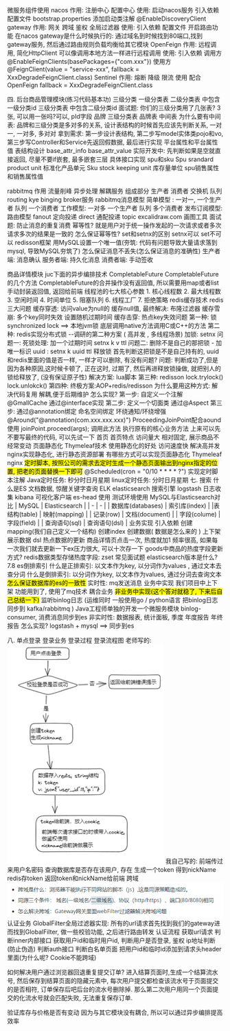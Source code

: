 微服务组件使用
nacos
	作用: 
		注册中心
		配置中心
	使用: 
		启动nacos服务
		引入依赖
		配置文件 bootstrap.properties
		添加启动类注解 @EnableDiscoveryClient
gateway
	作用:
		网关 跨域 鉴权 全局过滤器
	使用: 
		引入依赖
		配置文件 开启路由功能 在nacos
	gateway是什么时候执行的:
		通过域名到时候找到80端口,找到gateway服务, 然后通过路由规则负载均衡给其它模块
OpenFeign
	作用: 
		远程调用, 简化HttpClient 可以像调用本地方法一样进行远程调用
	使用:
		引入依赖
		调用方
			@EnableFeignClients(basePackages={"com.xxx"})
		使用方
			@FeignClient(value = "service-xxx", fallback = XxxDegradeFeignClient.class)
Sentinel
	作用: 
		熔断 降级 限流
	使用
		配合OpenFeign
		fallback = XxxDegradeFeignClient.class


四. 后台商品管理模块(练习代码基本功)
三级分类
	一级分类表
	二级分类表 中包含一级分类id
	三级分类表 中包含二级分类id
	面试题: 你们的三级分类用了几张表? 3张, 可以用一张吗?可以, pId字段
品牌
	三级分类表
	品牌表
	中间表 为什么要有中间表: 品牌和三级分类是多对多的关系, 设计表结构的时候首先应该先判断关系, 一对一, 一对多, 多对对
	拿到需求: 
		第一步设计表结构, 
		第二步写model实体类pojo和vo, 
		第三步写Controller和Service先返回假数据, 最后进行实现
平台属性和平台属性值
	表结构设计
		base_attr_info
		base_attr_value
		实际开发中: 先判断如果是空就直接返回, 尽量不要if嵌套, 最多嵌套三层
	具体接口实现
spu和sku
	Spu srandard product unit  标准化产品单元
	Sku stock keeping unit 库存量单位
spu销售属性和销售属性值

rabbitmq
	作用
		流量削峰
		异步处理
		解耦服务
	组成部分
		生产者
		消费者
		交换机
		队列
		routing kye
		binging
		broker服务
	rabbitmq消息模型
		简单模型 : 一对一, 一个生产者 队列 一个消费者
		工作模型: 一对多 一个生产者 队列 多个消费者
		发布订阅模型: 
			路由模型 fanout
			定向投递 direct
			通配投递 topic
				excalidraw.com 画图工具
面试题: 
	防止消息的重复消费
		幂等性? 就是用户对于统一操作发起的一次请求或者多次请求多次的结果是一致的
		怎么保证幂等性?
			set和setnx的区别
			setnx可以
			set不可以
			redisson框架
			用MySQL设置一个唯一值(夯筑: 代码有问题导致大量请求落到mysql, 导致MySQL夯筑了)
		怎么保证消息不丢失(怎么保证消息的准确性)
			生产者端:
				消息确认
			服务者端: 
				持久化消息
			消费者端: 
				手动签收
			
商品详情模块
	juc下面的异步编排技术 CompletableFuture
	CompletableFuture的几个方法
	CompletableFuture的合并操作没有返回值, 所以需要用map或者list手动封装返回值, 返回给前端
	线程池的七大核心参数
		1. 核心线程数
		2. 最大线程数
		3. 空闲时间
		4. 时间单位
		5. 阻塞队列
		6. 线程工厂
		7. 拒绝策略
redis缓存技术
	redis三大问题
		缓存穿透: 访问value为null的
			缓存null值, 最终解决: 布隆过滤器
		缓存雪崩: 多个key同时失效
			设置随机过期时间
		缓存击穿: 热点key失效问题
			第一种: 锁
				synchronized lock ==> 本地jvm锁 底层调用native方法调用C或C++的方法
			第二种: redis实现分布式锁 --调研的第二种方案 ( 高并发 , 多线程场景)
				加锁: setnx 
					问题一: 死锁处理: 加一个过期时间 setnx  k  v  ttl 
					问题二: 删除不是自己的那把锁 - 加唯一标识 uuid : setnx  k  uuid  ttl 
				释放锁
					首先判断这把锁是不是自己持有的, uuid 和redis里面的值是否一样, 一样才可以删除, 有没有问题? 
						问题: 判断成功了,但是因为各种原因,这时候卡顿了, 正在这时, 过期了, 然后再进释放锁操做, 就把别人的锁给释放了, (没有保证原子性)
						解决方案: lua脚本
			第三种: redisson
				lock.trylock()
				lock.unlokck()
			第四种: 终极方案:AOP+redis/redisson
				为什么要用这种方式: 
					解决代码复用
					解耦,便于后期维护
				怎么实现?
					第一步: 自定义一个注解 @GmallCache 通过@interface实现
					第二步: 定义一个切面类 通过@Aspect
					第三步: 通过@annotation绑定 
						命名空间绑定 
					环绕通知/环绕增强@Around("@annotation(com.xxx.xxx.xxx)")
					ProceedingJoinPoint配合aound使用
					joinPoint.proceed(args); 调用此方法 执行原有的核心业务方法
					上来可以先不要写最终的代码, 可以先试一下
		首页
			首页特点
				访问量大
				相对固定, 展示商品不经常变动
			页面静态化
			Thymeleaf技术
			使用静态化的好处
				访问速度快
				解决高并发 nginx实现静态化, 进行静态资源部署
				有哪些方式可以实现页面静态化
					Thymeleaf
					nginx
					<mark>定时脚本, 按照公司的需求去定时生成一个静态页面输出到nginx指定的位置, 把老的页面替换一下即可</mark>
			@Scheduled(cron = "0/10 * * * * ?") 实现定时脚本注解 
			Java定时任务: 秒分时日月星期
			linux定时任务: 分时日月星期
	七. 搜索
		什么是ES 
			文档数据, 惊醒关键字查询
			ELK 
				elasticsearch 搜索引擎
				logstash 日志收集
				kibana 可视化客户端
			es-head 使用 测试环境使用
		MySQL与Elasticsearch对比
| MySQL | Elasticsearch |
| - | - | 
| 数据库(databases)   |   索引库(index) |
|表结构(table)     |      映射(mapping) |
| 记录(row)        |       文档(document) |
| 字段(colume)      |      字段(field) |
| 查询语句(sql)      |      查询语句(dsl) |
		业务实现
			引入依赖
			创建mapping(我们自己定义一个结构)
			创建index
			创建数据( 数据是怎么来的 )
				上下架
			展示数据
				dsl
		热点数据的更新
			商品详情页点击一次, 热度就加1 频率很高, 如果每一次我们就去更新一下ex压力很大, 可以十次存一下
			goods中商品的热度字段更新方式?
				redis数据类型存储热度字段: zset
	常见面试题
		elasticsearch版本是什么?
			7.8
		es倒排索引
			什么是正排索引: 
				以文本作为key, 以分词作为values , 通过文本去查分词
			什么是倒排索引: 
				以分词作为key, 以文本作为values, 通过分词去查询文本
		<mark>怎么保证数据库的es的一致性</mark>
			实时性: mq发送消息
				业务中实现
					我们项目中上下架 功能用到了, 使用了mq技术
					耦合业务
				<mark>非业务中实现(这个答对就稳了, 下来后自己总结一下)</mark>
							监听binlog日志 (运维同时 一般使用go / python语言 把binlog日志同步到 kafka/rabbitmq )
							Java工程师单独的开发一个微服务模块 binlog-consumer, 消费消息同步到es
			非实时性: 数据报表, 统计面板, 季度 年度报告 年终报告
				怎么实现?
					logstash + mysql ==> 同步到es

八. 单点登录
	登录业务
		登录过程
		登录流程图
	老师写的: 
		![](image/Pasted%20image%2020221226164109.png)
		我自己写的: 
				前端传过来用户名密码
				查询数据库是否存在该用户, 
				存在
				生成一个token
				得到nickName
				redis存token
				返回token和nickName给前端
	跨域
		![](image/Pasted%20image%2020221226164238.png)
	认证业务
		GlobalFilter全局过滤器实现: 所有的url请求首先找到我们的gateway进而找到GlobalFilter, 做一些校验功能, 之后进行路由转发
		认证流程
			获取url请求
			判断inner内部接口
			获取用户id和临时用户id, 判断用户是否登录, 鉴权 ip地址判断(防止伪造)
			判断auth接口
			判断白名单页面
			把用户id和临时id添加到请求头header里面(为什么呢? Cookie不能跨域)



如何解决用户通过浏览器回退重复提交订单?
进入结算页面时,生成一个结算流水号, 然后保存到结算页面的隐藏元素中, 每次用户提交都检查该流水号于页面提交的是否相符, 订单保存后吧后台的流水号删除掉. 那么第二次用户用同一个页面提交的化流水号就会匹配失败, 无法重复保存订单. 

验证库存与价格是否有变动
因为与其它模块没有耦合, 所以可以通过异步编排提高效率




